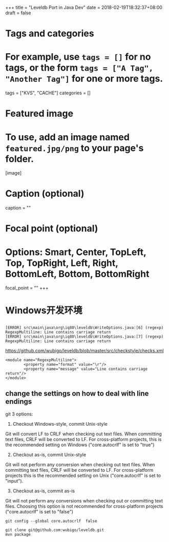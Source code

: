 +++
title = "Leveldb Port in Java Dev"
date = 2018-02-19T18:32:37+08:00
draft = false

# Tags and categories
# For example, use `tags = []` for no tags, or the form `tags = ["A Tag", "Another Tag"]` for one or more tags.
tags = ["KVS", "CACHE"]
categories = []

# Featured image
# To use, add an image named `featured.jpg/png` to your page's folder. 
[image]
  # Caption (optional)
  caption = ""

  # Focal point (optional)
  # Options: Smart, Center, TopLeft, Top, TopRight, Left, Right, BottomLeft, Bottom, BottomRight
  focal_point = ""
+++


# Windows开发环境


## 

```
[ERROR] src\main\java\org\iq80\leveldb\WriteOptions.java:[6] (regexp) RegexpMultiline: Line contains carriage return
[ERROR] src\main\java\org\iq80\leveldb\WriteOptions.java:[7] (regexp) RegexpMultiline: Line contains carriage return
```

https://github.com/wubigo/leveldb/blob/master/src/checkstyle/checks.xml

```
<module name="RegexpMultiline">
        <property name="format" value="\r"/>
        <property name="message" value="Line contains carriage return"/>
</module>
```


## change the settings on how to deal with line endings

git  3 options:

1. Checkout Windows-style, commit Unix-style

Git will convert LF to CRLF when checking out text files. When committing text files, CRLF will be converted to LF. For cross-platform projects, this is the recommended setting on Windows ("core.autocrlf" is set to "true")

2. Checkout as-is, commit Unix-style

Git will not perform any conversion when checking out text files. When committing text files, CRLF will be converted to LF. For cross-platform projects this is the recommended setting on Unix ("core.autocrlf" is set to "input").

3. Checkout as-is, commit as-is

Git will not perform any conversions when checking out or committing text files. Choosing this option is not recommended for cross-platform projects ("core.autocrlf" is set to "false")


```
git config --global core.autocrlf  false
```


```
git clone git@github.com:wubigo/leveldb.git
mvn package
```
